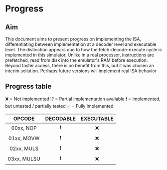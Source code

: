 # Progress

## Aim
This document aims to present progress on implementing the ISA, differentiating between implementation at a decoder level and executable level.
The distinction appears due to how the fetch-decode-execute cycle is implemented in this simulator. Unlike in a real processor, instructions are prefetched, read from disk into the emulator's RAM before execution. Beyond faster access, there is no benefit from this, but it was chosen an interim sollution. Perhaps future versions will implement real ISA behavior

## Progress table

:x: =                      Not implemented
:interrobang: =            Partial implementation available
:heavy_exclamation_mark: = Implemented, but untested / partially tested
:white_check_mark: =       Fully implemented

|   OPCODE    |   DECODABLE            |  EXECUTABLE  |
| :--------:  | :-----------:          |:------------:|
| 00xx, NOP   |:heavy_exclamation_mark:|:x:           |
| 01xx, MOVW  |:heavy_exclamation_mark:|:x:           |
| 02xx, MULS  |:heavy_exclamation_mark:|:x:           |
| 03xx, MULSU |:heavy_exclamation_mark:|:x:           |



